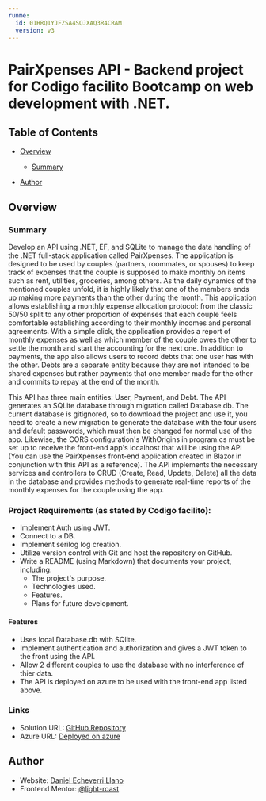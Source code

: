 ```yaml
---
runme:
  id: 01HRQ1YJFZSA4SQJXAQ3R4CRAM
  version: v3
---
```


# PairXpenses API - Backend project for Codigo facilito Bootcamp on web development with .NET.

## Table of Contents

- [Overview](#overview)

   - [Summary](#summary)

- [Author](#author)

## Overview

### Summary

Develop an API using .NET, EF, and SQLite to manage the data handling of the .NET full-stack application called PairXpenses. The application is designed to be used by couples (partners, roommates, or spouses) to keep track of expenses that the couple is supposed to make monthly on items such as rent, utilities, groceries, among others. As the daily dynamics of the mentioned couples unfold, it is highly likely that one of the members ends up making more payments than the other during the month. This application allows establishing a monthly expense allocation protocol: from the classic 50/50 split to any other proportion of expenses that each couple feels comfortable establishing according to their monthly incomes and personal agreements. With a simple click, the application provides a report of monthly expenses as well as which member of the couple owes the other to settle the month and start the accounting for the next one. In addition to payments, the app also allows users to record debts that one user has with the other. Debts are a separate entity because they are not intended to be shared expenses but rather payments that one member made for the other and commits to repay at the end of the month.

This API has three main entities: User, Payment, and Debt. The API generates an SQLite database through migration called Database.db. The current database is gitignored, so to download the project and use it, you need to create a new migration to generate the database with the four users and default passwords, which must then be changed for normal use of the app. Likewise, the CORS configuration's WithOrigins in program.cs must be set up to receive the front-end app's localhost that will be using the API (You can use the PairXpenses front-end application created in Blazor in conjunction with this API as a reference). The API implements the necessary services and controllers to CRUD (Create, Read, Update, Delete) all the data in the database and provides methods to generate real-time reports of the monthly expenses for the couple using the app. 

### Project Requirements (as stated by Codigo facilito):

- Implement Auth using JWT.
- Connect to a DB.
- Implement serilog log creation.
- Utilize version control with Git and host the repository on GitHub.
- Write a README (using Markdown) that documents your project, including:
   - The project's purpose.
   - Technologies used.
   - Features.
   - Plans for future development.

#### Features

- Uses local Database.db with SQlite.
- Implement authentication and authorization and gives a JWT token to the front using the API.
- Allow 2 different couples to use the database with no interference of thier data.
- The API is deployed on azure to be used with the front-end app listed above.

### Links

- Solution URL: [GitHub Repository](https://github.com/light-roast/PairExpensesAPI)
- Azure URL: [Deployed on azure](https://pairxpenses.azurewebsites.net/)

## Author

- Website: [Daniel Echeverri Llano](https://daniel-echeverri-portfolio.netlify.app/)
- Frontend Mentor: [@light-roast](https://www.frontendmentor.io/profile/light-roast)
